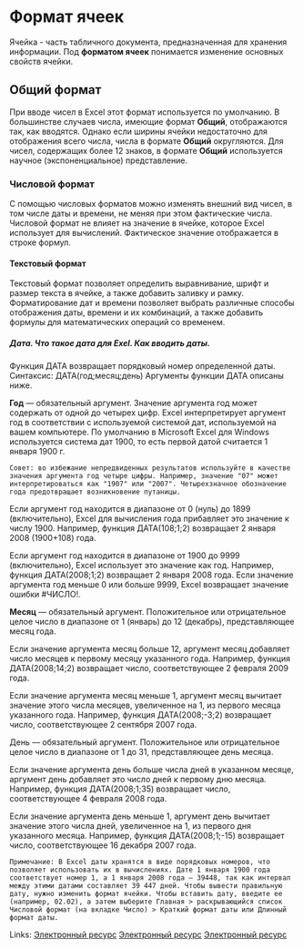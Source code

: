 # Формат ячеек

Ячейка - часть табличного документа, предназначенная для хранения информации. Под **форматом ячеек** понимается изменение основных свойств ячейки.

## Общий формат

При вводе чисел в Excel этот формат используется по умолчанию. В большинстве случаев числа, имеющие формат **Общий**, отображаются так, как вводятся. Однако если ширины ячейки недостаточно для отображения всего числа, числа в формате **Общий** округляются. Для чисел, содержащих более 12 знаков, в формате **Общий** используется научное (экспоненциальное) представление.

### Числовой формат

С помощью числовых форматов можно изменять внешний вид чисел, в том числе даты и времени, не меняя при этом фактические числа. Числовой формат не влияет на значение в ячейке, которое Excel использует для вычислений. Фактическое значение отображается в строке формул.

#### Текстовый формат

Текстовый формат позволяет определить выравнивание, шрифт и размер текста в ячейке, а также добавить заливку и рамку. Форматирование дат и времени позволяет выбрать различные способы отображения даты, времени и их комбинаций, а также добавить формулы для математических операций со временем.

##### Дата. Что такое дата для Exel. Как вводить даты.

Функция ДАТА возвращает порядковый номер определенной даты.
Синтаксис: ДАТА(год;месяц;день)
Аргументы функции ДАТА описаны ниже.

**Год**    — обязательный аргумент. Значение аргумента год может содержать от одной до четырех цифр. Excel интерпретирует аргумент год в соответствии с используемой системой дат, используемой на вашем компьютере. По умолчанию в Microsoft Excel для Windows используется система дат 1900, то есть первой датой считается 1 января 1900 г.
   
    Совет: во избежание непредвиденных результатов используйте в качестве значения аргумента год четыре цифры. Например, значение "07" может интерпретироваться как "1907" или "2007". Четырехзначное обозначение года предотвращает возникновение путаницы.

Если аргумент год находится в диапазоне от 0 (нуль) до 1899 (включительно), Excel для вычисления года прибавляет это значение к числу 1900. Например, функция ДАТА(108;1;2) возвращает 2 января 2008 (1900+108) года.
    
Если аргумент год находится в диапазоне от 1900 до 9999 (включительно), Excel использует это значение как год. Например, функция ДАТА(2008;1;2) возвращает 2 января 2008 года.
Если значение аргумента год меньше 0 или больше 9999, Excel возвращает значение ошибки #ЧИСЛО!.
    
**Месяц**    — обязательный аргумент. Положительное или отрицательное целое число в диапазоне от 1 (январь) до 12 (декабрь), представляющее месяц года.

Если значение аргумента месяц больше 12, аргумент месяц добавляет число месяцев к первому месяцу указанного года. Например, функция ДАТА(2008;14;2) возвращает число, соответствующее 2 февраля 2009 года.
    
Если значение аргумента месяц меньше 1, аргумент месяц вычитает значение этого числа месяцев, увеличенное на 1, из первого месяца указанного года. Например, функция ДАТА(2008;-3;2) возвращает число, соответствующее 2 сентября 2007 года.
    
День    — обязательный аргумент. Положительное или отрицательное целое число в диапазоне от 1 до 31, представляющее день месяца.
    
Если значение аргумента день больше числа дней в указанном месяце, аргумент день добавляет это число дней к первому дню месяца. Например, функция ДАТА(2008;1;35) возвращает число, соответствующее 4 февраля 2008 года.
	
Если значение аргумента день меньше 1, аргумент день вычитает значение этого числа дней, увеличенное на 1, из первого дня указанного месяца. Например, функция ДАТА(2008;1;-15) возвращает число, соответствующее 16 декабря 2007 года.
	
    Примечание: В Excel даты хранятся в виде порядковых номеров, что позволяет использовать их в вычислениях. Дате 1 января 1900 года соответствует номер 1, а 1 января 2008 года — 39448, так как интервал между этими датами составляет 39 447 дней. Чтобы вывести правильную дату, нужно изменить формат ячейки. Чтобы вставить дату, введите ее (например, 02.02), а затем выберите Главная > раскрывающийся список Числовой формат (на вкладке Число) > Краткий формат даты или Длинный формат даты.

Links:
[Электронный ресурс](https://support.microsoft.com/ru-ru/office/%D0%BA%D0%BE%D0%B4%D1%8B-%D1%87%D0%B8%D1%81%D0%BB%D0%BE%D0%B2%D1%8B%D1%85-%D1%84%D0%BE%D1%80%D0%BC%D0%B0%D1%82%D0%BE%D0%B2-5026bbd6-04bc-48cd-bf33-80f18b4eae68#:~:text=%D0%A1%20%D0%BF%D0%BE%D0%BC%D0%BE%D1%89%D1%8C%D1%8E%20%D1%87%D0%B8%D1%81%D0%BB%D0%BE%D0%B2%D1%8B%D1%85%20%D1%84%D0%BE%D1%80%D0%BC%D0%B0%D1%82%D0%BE%D0%B2%20%D0%BC%D0%BE%D0%B6%D0%BD%D0%BE,%D0%B7%D0%BD%D0%B0%D1%87%D0%B5%D0%BD%D0%B8%D0%B5%20%D0%BE%D1%82%D0%BE%D0%B1%D1%80%D0%B0%D0%B6%D0%B0%D0%B5%D1%82%D1%81%D1%8F%20%D0%B2%20%D1%81%D1%82%D1%80%D0%BE%D0%BA%D0%B5%20%D1%84%D0%BE%D1%80%D0%BC%D1%83%D0%BB.)
[Электронный ресурс](https://uchet-jkh.ru/i/cto-takoe-format-yaceiki-v-excel/#:~:text=%D0%A2%D0%B5%D0%BA%D1%81%D1%82%D0%BE%D0%B2%D1%8B%D0%B9%20%D1%84%D0%BE%D1%80%D0%BC%D0%B0%D1%82%20%D0%BF%D0%BE%D0%B7%D0%B2%D0%BE%D0%BB%D1%8F%D0%B5%D1%82%20%D0%BE%D0%BF%D1%80%D0%B5%D0%B4%D0%B5%D0%BB%D0%B8%D1%82%D1%8C%20%D0%B2%D1%8B%D1%80%D0%B0%D0%B2%D0%BD%D0%B8%D0%B2%D0%B0%D0%BD%D0%B8%D0%B5,%D0%B4%D0%BB%D1%8F%20%D0%BC%D0%B0%D1%82%D0%B5%D0%BC%D0%B0%D1%82%D0%B8%D1%87%D0%B5%D1%81%D0%BA%D0%B8%D1%85%20%D0%BE%D0%BF%D0%B5%D1%80%D0%B0%D1%86%D0%B8%D0%B9%20%D1%81%D0%BE%20%D0%B2%D1%80%D0%B5%D0%BC%D0%B5%D0%BD%D0%B5%D0%BC.)
[Электронный ресурс](https://infojournal.ru/wp-content/uploads/2020/03/mir_info_1-2016.pdf)

